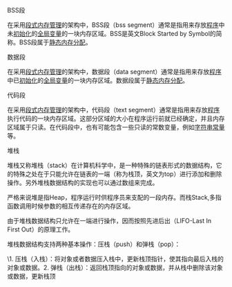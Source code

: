BSS段

在采用[段式内存管理](http://blog.linuxpk.com/title=段式内存管理&action=edit)的架构中，BSS段（bss segment）通常是指用来存放[程序](http://wiki.csdn.net/index.php/程序)中未[初始化](http://blog.linuxpk.com/title=初始化&action=edit)的[全局变量](http://blog.linuxpk.com/title=全局变量&action=edit)的一块内存区域。BSS是英文Block Started by Symbol的简称。BSS段属于[静态内存分配](http://blog.linuxpk.com/title=静态内存分配&action=edit)。

数据段

在采用[段式内存管理](http://blog.linuxpk.com/title=段式内存管理&action=edit)的架构中，数据段（data segment）通常是指用来存放[程序](http://wiki.csdn.net/index.php/程序)中已[初始化](http://blog.linuxpk.com/title=初始化&action=edit)的[全局变量](http://blog.linuxpk.com/title=全局变量&action=edit)的一块内存区域。数据段属于[静态内存分配](http://blog.linuxpk.com/title=静态内存分配&action=edit)。

代码段

在采用[段式内存管理](http://blog.linuxpk.com/title=段式内存管理&action=edit)的架构中，代码段（text segment）通常是指用来存放[程序](http://wiki.csdn.net/index.php/程序)执行代码的一块内存区域。这部分区域的大小在程序运行前就已经确定，并且内存区域属于只读。在代码段中，也有可能包含一些只读的常数变量，例如[字符串](http://wiki.csdn.net/index.php/字符串)[常量](http://blog.linuxpk.com/title=常量&action=edit)等。

堆栈

堆栈又称堆栈（stack）在计算机科学中，是一种特殊的链表形式的数据结构，它的特殊之处在于只能允许在链表的一端（称为栈顶，英文为top）进行添加和删除操作。另外堆栈数据结构的实现也可以通过数组来完成。

严格来说堆是指Heap，程序运行时供程序员来支配的一段内存。而栈Stack,多指函数调用时候参数的相互传递存在的内存区域。

由于堆栈数据结构只允许在一端进行操作，因而按照先进后出（LIFO-Last In First Out）的原理工作。

堆栈数据结构支持两种基本操作：压栈（push）和弹栈（pop）：

\1.         压栈（入栈）：将对象或者数据压入栈中，更新栈顶指针，使其指向最后入栈的对象或数据。2.         弹栈（出栈）：返回栈顶指向的对象或数据，并从栈中删除该对象或数据，更新栈顶 

